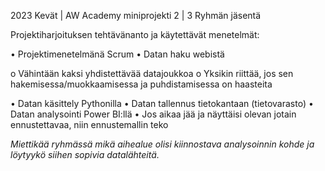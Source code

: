 2023 Kevät | AW Academy miniprojekti 2 | 3 Ryhmän jäsentä

Projektiharjoituksen tehtävänanto ja käytettävät menetelmät:

• Projektimenetelmänä Scrum 
• Datan haku webistä 

  o Vähintään kaksi yhdistettävää datajoukkoa 
  o Yksikin riittää, jos sen hakemisessa/muokkaamisessa ja puhdistamisessa on haasteita 

• Datan käsittely Pythonilla 
• Datan tallennus tietokantaan (tietovarasto) 
• Datan analysointi Power BI:llä 
• Jos aikaa jää ja näyttäisi olevan jotain ennustettavaa, niin ennustemallin teko 

*Miettikää ryhmässä mikä aihealue olisi kiinnostava analysoinnin kohde ja löytyykö siihen sopivia datalähteitä.*